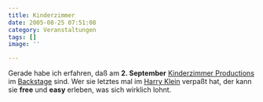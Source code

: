 ```yaml
---
title: Kinderzimmer
date: 2005-08-25 07:51:08
category: Veranstaltungen
tags: []
image: ''

---
```


Gerade habe ich erfahren, daß am **2. September** [Kinderzimmer Productions](http://www.kinderzimmer-productions.de) im [Backstage](http://www.backstage089.de/) sind. Wer sie letztes mal im [Harry Klein](http://www.harrykleinclub.de/) verpaßt hat, der kann sie **free** und **easy** erleben, was sich wirklich lohnt.
